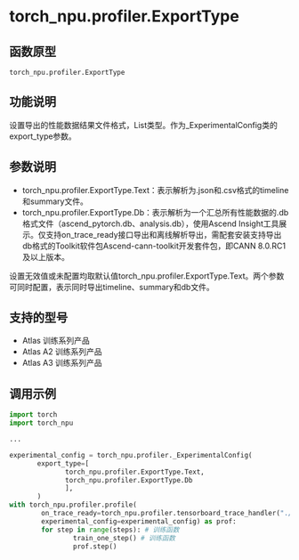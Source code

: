 # torch_npu.profiler.ExportType

## 函数原型

```
torch_npu.profiler.ExportType
```

## 功能说明

设置导出的性能数据结果文件格式，List类型。作为_ExperimentalConfig类的export_type参数。

## 参数说明

- torch_npu.profiler.ExportType.Text：表示解析为.json和.csv格式的timeline和summary文件。
- torch_npu.profiler.ExportType.Db：表示解析为一个汇总所有性能数据的.db格式文件（ascend_pytorch.db、analysis.db），使用Ascend Insight工具展示。仅支持on_trace_ready接口导出和离线解析导出，需配套安装支持导出db格式的Toolkit软件包Ascend-cann-toolkit开发套件包，即CANN 8.0.RC1及以上版本。

设置无效值或未配置均取默认值torch_npu.profiler.ExportType.Text。两个参数可同时配置，表示同时导出timeline、summary和db文件。

## 支持的型号

- <term>Atlas 训练系列产品</term>
- <term>Atlas A2 训练系列产品</term>
- <term>Atlas A3 训练系列产品</term>

## 调用示例

```python
import torch
import torch_npu

...

experimental_config = torch_npu.profiler._ExperimentalConfig(
       export_type=[
              torch_npu.profiler.ExportType.Text,
              torch_npu.profiler.ExportType.Db
              ],
       )
with torch_npu.profiler.profile(
        on_trace_ready=torch_npu.profiler.tensorboard_trace_handler("./result"),
        experimental_config=experimental_config) as prof:
        for step in range(steps): # 训练函数
                train_one_step() # 训练函数
                prof.step()
```

